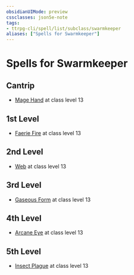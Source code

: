 ```yaml
---
obsidianUIMode: preview
cssclasses: json5e-note
tags:
- ttrpg-cli/spell/list/subclass/swarmkeeper
aliases: ["Spells for Swarmkeeper"]
---
```

# Spells for Swarmkeeper

## Cantrip

- [Mage Hand](mage-hand "PHB") at class level 13

## 1st Level

- [Faerie Fire](faerie-fire "PHB") at class level 13

## 2nd Level

- [Web](web "PHB") at class level 13

## 3rd Level

- [Gaseous Form](gaseous-form "PHB") at class level 13

## 4th Level

- [Arcane Eye](arcane-eye "PHB") at class level 13

## 5th Level

- [Insect Plague](insect-plague "PHB") at class level 13